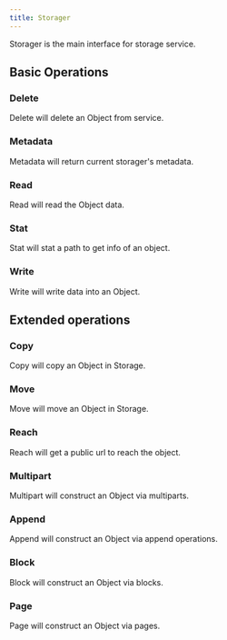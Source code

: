 ```yaml
---
title: Storager
---
```


Storager is the main interface for storage service.

## Basic Operations

### Delete

Delete will delete an Object from service.

### Metadata

Metadata will return current storager's metadata.


### Read

Read will read the Object data.


### Stat

Stat will stat a path to get info of an object.

### Write

Write will write data into an Object.

## Extended operations

### Copy

Copy will copy an Object in Storage.

### Move

Move will move an Object in Storage.

### Reach

Reach will get a public url to reach the object.

### Multipart

Multipart will construct an Object via multiparts.

### Append

Append will construct an Object via append operations.

### Block

Block will construct an Object via blocks.

### Page

Page will construct an Object via pages.
